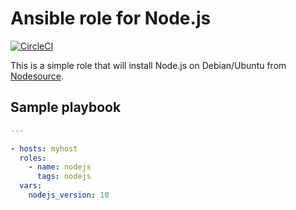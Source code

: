 # Ansible role for Node.js

[![CircleCI](https://circleci.com/gh/angristan/ansible-nodejs.svg?style=svg)](https://circleci.com/gh/angristan/ansible-nodejs)

This is a simple role that will install Node.js on Debian/Ubuntu from [Nodesource](https://github.com/nodesource/distributions).

## Sample playbook

```yaml
---

- hosts: myhost
  roles:
    - name: nodejs
      tags: nodejs
  vars:
    nodejs_version: 10
```
